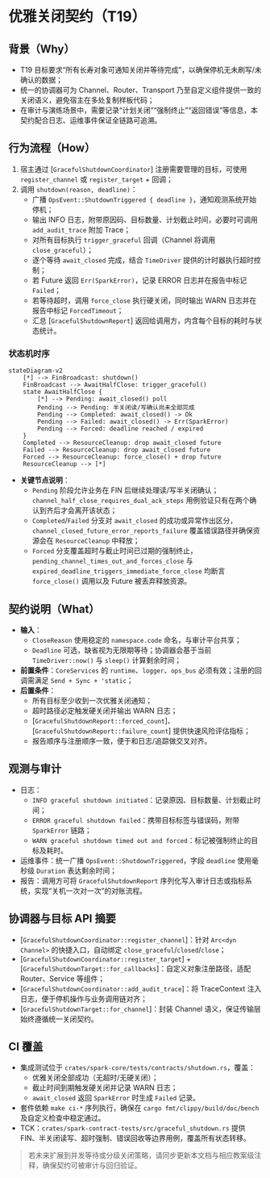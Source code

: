 # 优雅关闭契约（T19）

## 背景（Why）
- T19 目标要求“所有长寿对象可通知关闭并等待完成”，以确保停机无未刷写/未确认的数据；
- 统一的协调器可为 Channel、Router、Transport 乃至自定义组件提供一致的关闭语义，避免宿主在多处复制样板代码；
- 在审计与演练场景中，需要记录“计划关闭”“强制终止”“返回错误”等信息，本契约配合日志、运维事件保证全链路可追溯。

## 行为流程（How）
1. 宿主通过 [`GracefulShutdownCoordinator`] 注册需要管理的目标，可使用 `register_channel` 或 `register_target` + 回调；
2. 调用 `shutdown(reason, deadline)`：
   - 广播 `OpsEvent::ShutdownTriggered { deadline }`，通知观测系统开始停机；
   - 输出 INFO 日志，附带原因码、目标数量、计划截止时间，必要时可调用 `add_audit_trace` 附加 Trace；
   - 对所有目标执行 `trigger_graceful` 回调（Channel 将调用 `close_graceful`）；
   - 逐个等待 `await_closed` 完成，结合 `TimeDriver` 提供的计时器执行超时控制；
   - 若 Future 返回 `Err(SparkError)`，记录 ERROR 日志并在报告中标记 `Failed`；
   - 若等待超时，调用 `force_close` 执行硬关闭，同时输出 WARN 日志并在报告中标记 `ForcedTimeout`；
   - 汇总 [`GracefulShutdownReport`] 返回给调用方，内含每个目标的耗时与状态统计。

### 状态机时序

```mermaid
stateDiagram-v2
    [*] --> FinBroadcast: shutdown()
    FinBroadcast --> AwaitHalfClose: trigger_graceful()
    state AwaitHalfClose {
        [*] --> Pending: await_closed() poll
        Pending --> Pending: 半关闭读/写确认尚未全部完成
        Pending --> Completed: await_closed() -> Ok
        Pending --> Failed: await_closed() -> Err(SparkError)
        Pending --> Forced: deadline reached / expired
    }
    Completed --> ResourceCleanup: drop await_closed future
    Failed --> ResourceCleanup: drop await_closed future
    Forced --> ResourceCleanup: force_close() + drop future
    ResourceCleanup --> [*]
```

- **关键节点说明**：
  - `Pending` 阶段允许业务在 FIN 后继续处理读/写半关闭确认；`channel_half_close_requires_dual_ack_steps` 用例验证只有在两个确认到齐后才会离开该状态；
  - `Completed`/`Failed` 分支对 `await_closed` 的成功或异常作出区分，`channel_closed_future_error_reports_failure` 覆盖错误路径并确保资源会在 `ResourceCleanup` 中释放；
  - `Forced` 分支覆盖超时与截止时间已过期的强制终止，`pending_channel_times_out_and_forces_close` 与 `expired_deadline_triggers_immediate_force_close` 均断言 `force_close()` 调用以及 Future 被丢弃释放资源。

## 契约说明（What）
- **输入**：
  - `CloseReason` 使用稳定的 `namespace.code` 命名，与审计平台共享；
  - `Deadline` 可选，缺省视为无限期等待；协调器会基于当前 `TimeDriver::now()` 与 `sleep()` 计算剩余时间；
- **前置条件**：`CoreServices` 的 `runtime`、`logger`、`ops_bus` 必须有效；注册的回调需满足 `Send + Sync + 'static`；
- **后置条件**：
  - 所有目标至少收到一次优雅关闭通知；
  - 超时路径必定触发硬关闭并输出 WARN 日志；
  - [`GracefulShutdownReport::forced_count`]、[`GracefulShutdownReport::failure_count`] 提供快速风险评估指标；
  - 报告顺序与注册顺序一致，便于和日志/追踪做交叉对齐。

## 观测与审计
- 日志：
  - `INFO graceful shutdown initiated`：记录原因、目标数量、计划截止时间；
  - `ERROR graceful shutdown failed`：携带目标标签与错误码，附带 `SparkError` 链路；
  - `WARN graceful shutdown timed out and forced`：标记被强制终止的目标及耗时。
- 运维事件：统一广播 `OpsEvent::ShutdownTriggered`，字段 `deadline` 使用毫秒级 `Duration` 表达剩余时间；
- 报告：调用方可将 `GracefulShutdownReport` 序列化写入审计日志或指标系统，实现“关机一次对一次”的对账流程。

## 协调器与目标 API 摘要
- [`GracefulShutdownCoordinator::register_channel`]：针对 `Arc<dyn Channel>` 的快捷入口，自动绑定 `close_graceful`/`closed`/`close`；
- [`GracefulShutdownCoordinator::register_target`] + [`GracefulShutdownTarget::for_callbacks`]：自定义对象注册路径，适配 Router、Service 等组件；
- [`GracefulShutdownCoordinator::add_audit_trace`]：将 TraceContext 注入日志，便于停机操作与业务调用链对齐；
- [`GracefulShutdownTarget::for_channel`]：封装 Channel 语义，保证传输层始终遵循统一关闭契约。

## CI 覆盖
- 集成测试位于 `crates/spark-core/tests/contracts/shutdown.rs`，覆盖：
  - 优雅关闭全部成功（无超时/无硬关闭）；
  - 截止时间到期触发硬关闭并记录 WARN 日志；
  - `await_closed` 返回 `SparkError` 时生成 `Failed` 记录。
- 套件依赖 `make ci-*` 序列执行，确保在 `cargo fmt/clippy/build/doc/bench` 及自定义检查中稳定通过。
- TCK：`crates/spark-contract-tests/src/graceful_shutdown.rs` 提供 FIN、半关闭读写、超时强制、错误回收等边界用例，覆盖所有状态转移。

> 若未来扩展到并发等待或分级关闭策略，请同步更新本文档与相应教案级注释，确保契约可被审计与回归验证。
